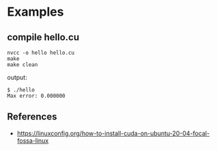 # Examples 

## compile hello.cu
```
nvcc -o hello hello.cu
make 
make clean
```
output: 
```
$ ./hello 
Max error: 0.000000
```

## References
* https://linuxconfig.org/how-to-install-cuda-on-ubuntu-20-04-focal-fossa-linux

